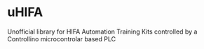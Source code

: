 # uHIFA
Unofficial library for HIFA Automation Training Kits controlled by a Controllino microcontrolar based PLC
